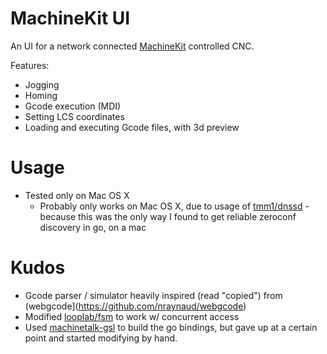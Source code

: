 # MachineKit UI

An UI for a network connected [MachineKit](https://www.machinekit.io/) controlled CNC.

Features:

* Jogging
* Homing
* Gcode execution (MDI)
* Setting LCS coordinates
* Loading and executing Gcode files, with 3d preview

# Usage

* Tested only on Mac OS X
  * Probably only works on Mac OS X, due to usage of [tmm1/dnssd](https://github.com/tmm1/dnssd) - because this was the only way I found to get reliable zeroconf discovery in go, on a mac

# Kudos

* Gcode parser / simulator heavily inspired (read "copied") from (webgcode](https://github.com/nraynaud/webgcode)
* Modified [looplab/fsm](https://github.com/looplab/fsm) to work w/ concurrent access
* Used [machinetalk-gsl](https://github.com/machinekoder/machinetalk-gsl) to build the go bindings, but gave up at a certain point and started modifying by hand. 


